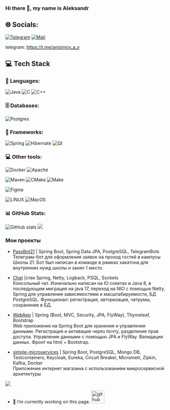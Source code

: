 ### Hi there 👋, my name is Aleksandr

## 🌐 Socials:
[![Telegram](https://img.shields.io/badge/-Telegram-red?color=white&logo=telegram&logoColor=blue)](https://t.me/anisimov_a_v)
[![Mail](https://img.shields.io/badge/Mail-%D14836.svg?color=red&logo=gmail&logoColor=white)](mailto:anisimov.a.v@inbox.ru)

telegram: https://t.me/anisimov_a_v

## 💻 Tech Stack

### 🚀 Languages:

![Java](https://img.shields.io/badge/java-%23ED8B00.svg?style=for-the-badge&logo=Java&logoColor=white)
![C](https://img.shields.io/badge/c-%2300599C.svg?style=for-the-badge&logo=c&logoColor=white)
![C++](https://img.shields.io/badge/c++-%2300599C.svg?style=for-the-badge&logo=c%2B%2B&logoColor=white)



### 🗄️ Databases:

![Postgres](https://img.shields.io/badge/postgres-%23316192.svg?style=for-the-badge&logo=postgresql&logoColor=white)

### 🌟 Frameworks:

![Spring](https://img.shields.io/badge/spring-%236DB33F.svg?style=for-the-badge&logo=spring&logoColor=white)
![Hibernate](https://img.shields.io/badge/Hibernate-%236DB33F.svg?color=blue&style=for-the-badge&logo=Hibernate&logoColor=white)
![Qt](https://img.shields.io/badge/Qt-%23217346.svg?style=for-the-badge&logo=Qt&logoColor=white)

### 💻 Other tools:

![Docker](https://img.shields.io/badge/Docker-%23D42029.svg?color=blue&style=for-the-badge&logo=Docker&logoColor=white)
![Apache](https://img.shields.io/badge/apache-%23D42029.svg?style=for-the-badge&logo=apache&logoColor=white)

![Maven](https://img.shields.io/badge/Maven-02303A.svg?color=red&style=for-the-badge&logo=Maven&logoColor=white)
![CMake](https://img.shields.io/badge/CMake-%23008FBA.svg?style=for-the-badge&logo=cmake&logoColor=white)
![Make](https://img.shields.io/badge/Make-%23008FBA.svg?color=red&style=for-the-badge&logo=Make&logoColor=white)

![Figma](https://img.shields.io/badge/figma-%23F24E1E.svg?color=purple&style=for-the-badge&logo=figma&logoColor=white)

![LINUX](https://img.shields.io/badge/Linux-FCC624?style=for-the-badge&logo=linux&logoColor=black)
![MacOS](https://img.shields.io/badge/mac%20os-000000?style=for-the-badge&logo=apple&logoColor=white)

### 📊 GitHub Stats:

![GitHub stats](https://github-readme-stats.vercel.app/api?username=skiflok&show_icons=true)
![](https://github-readme-stats.vercel.app/api/top-langs/?username=skiflok&&hide_border=false&include_all_commits=false&count_private=false&layout=compact)

<!--
![](https://github-readme-stats.vercel.app/api/top-langs/?username=skiflok&theme=dark&hide_border=false&include_all_commits=true&count_private=true&layout=compact)
-->

### Мои проекты


- [PassBot21](https://github.com/skiflok/PassBot21) | Spring Boot, Spring Data JPA, PostgreSQL, TelegramBots
  <br>
   Телеграм-бот для оформления заявок на проход гостей в кампусы Школы 21. Бот был написан в команде в рамках хакатона для внутренних нужд школы и занял 1 место.

- [Chat](https://github.com/skiflok/Chat) |стек Spring, Netty, Logback, PSQL, Sockets
  <br>
   Консольный чат. Изначально написан на IO сокетах и Java 8, в последующем миграция на java 17, переход на NIO с помощью Netty, Spring для управления зависимостями и масштабируемости, БД PostgreSQL.
Функционал: регистрация, авторизация, чатрумы, сохранение в БД.

- [WebApp](https://github.com/skiflok/WebApp) | Spring (Boot, MVC, Security, JPA, FlyWay), Thymeleaf, Bootstrap
    <br>
   Web приложение на Spring Boot для хранения и управления данными.
Регистрация и активация через почту, разделение прав доступа. Управление данными с помощью JPA и FlyWay. Валидация данных.
Фронт на html + Bootstrap.

- [simple-microservices](https://github.com/skiflok/simple-microservices) | Spring Boot, PostgreSQL, Mongo DB, Testcontainers, Keycloak, Eureka, Circuit Breaker, Micrometr, Zipkin, Kafka, Docker
  <br>
  Приложение интернет магазина с использованием микросервисной архитектуры

[![](https://visitcount.itsvg.in/api?id=skiflok&icon=0&color=0)](https://visitcount.itsvg.in)

<!--
**skiflok/skiflok** is a ✨ _special_ ✨ repository because its `README.md` (this file) appears on your GitHub profile.

Here are some ideas to get you started:

- 🔭 I’m currently working on ...
- 🌱 I’m currently learning ...
- 👯 I’m looking to collaborate on ...
- 🤔 I’m looking for help with ...
- 💬 Ask me about ...
- 📫 How to reach me: ...
- 😄 Pronouns: ...
- ⚡ Fun fact: ...
-->


- 🔭 I’m currently working on this page. 
[<img src='https://cdn.jsdelivr.net/npm/simple-icons@3.0.1/icons/github.svg' alt='github' height='40'>](https://github.com/skiflok)
